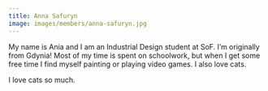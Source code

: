 ```yaml
---
title: Anna Safuryn
image: images/members/anna-safuryn.jpg
---
```

My name is Ania and I am an Industrial Design student at SoF. I’m originally from Gdynia! Most of my time is spent on schoolwork, but when I get some free time I find myself painting or playing video games. I also love cats.

I love cats so much.
